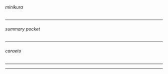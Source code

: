 ###### minikura
---



###### summary pocket
---



###### caraeto
---



---

```
```

```
```

```
```

